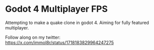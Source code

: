 # Godot 4 Multiplayer FPS
Attempting to make a quake clone in godot 4. Aiming for fully featured multiplayer.

Follow along on my twitter: https://x.com/immol8r/status/1718183829964247275
